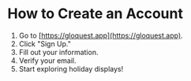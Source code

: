 # How to Create an Account

1. Go to [https://gloquest.app](https://gloquest.app).
2. Click "Sign Up."
3. Fill out your information.
4. Verify your email.
5. Start exploring holiday displays!

